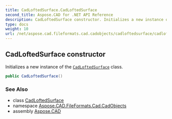 ```yaml
---
title: CadLoftedSurface.CadLoftedSurface
second_title: Aspose.CAD for .NET API Reference
description: CadLoftedSurface constructor. Initializes a new instance of the CadLoftedSurface class
type: docs
weight: 10
url: /net/aspose.cad.fileformats.cad.cadobjects/cadloftedsurface/cadloftedsurface/
---
```

## CadLoftedSurface constructor

Initializes a new instance of the [`CadLoftedSurface`](../) class.

```csharp
public CadLoftedSurface()
```

### See Also

* class [CadLoftedSurface](../)
* namespace [Aspose.CAD.FileFormats.Cad.CadObjects](../../cadloftedsurface/)
* assembly [Aspose.CAD](../../../)


